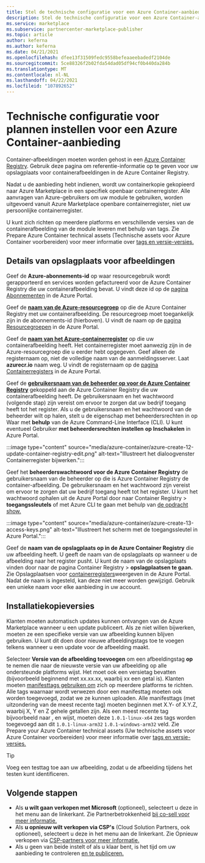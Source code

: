 ```yaml
---
title: Stel de technische configuratie voor een Azure Container-aanbieding in Microsoft AppSource.
description: Stel de technische configuratie voor een Azure Container-aanbieding in Microsoft AppSource.
ms.service: marketplace
ms.subservice: partnercenter-marketplace-publisher
ms.topic: article
author: keferna
ms.author: keferna
ms.date: 04/21/2021
ms.openlocfilehash: dfee13f31509fedc9558befeaaeebadedf2104de
ms.sourcegitcommit: 5ce88326f2b02fda54dad05df94cf0b440da284b
ms.translationtype: MT
ms.contentlocale: nl-NL
ms.lasthandoff: 04/22/2021
ms.locfileid: "107892652"
---
```

# <a name="set-plan-technical-configuration-for-an-azure-container-offer"></a>Technische configuratie voor plannen instellen voor een Azure Container-aanbieding

Container-afbeeldingen moeten worden gehost in een [Azure Container Registry](https://azure.microsoft.com/services/container-registry/). Gebruik deze pagina om referentie-informatie op te geven voor uw opslagplaats voor containerafbeeldingen in de Azure Container Registry.

Nadat u de aanbieding hebt indienen, wordt uw containerkopie gekopieerd naar Azure Marketplace in een specifiek openbaar containerregister. Alle aanvragen van Azure-gebruikers om uw module te gebruiken, worden uitgevoerd vanuit Azure Marketplace openbare containerregister, niet uw persoonlijke containerregister.

U kunt zich richten op meerdere platforms en verschillende versies van de containerafbeelding van de module leveren met behulp van tags. Zie Prepare Azure Container technical assets (Technische assets voor Azure Container voorbereiden) voor meer informatie over [tags en versie-versies.](azure-container-technical-assets.md)

## <a name="image-repository-details"></a>Details van opslagplaats voor afbeeldingen

Geef de **Azure-abonnements-id** op waar resourcegebruik wordt gerapporteerd en services worden gefactureerd voor de Azure Container Registry die uw containerafbeelding bevat. U vindt deze id op de [pagina Abonnementen](https://ms.portal.azure.com/#blade/Microsoft_Azure_Billing/SubscriptionsBlade) in de Azure Portal.

Geef de [**naam van de Azure-resourcegroep**](../azure-resource-manager/management/manage-resource-groups-portal.md) op die de Azure Container Registry met uw containerafbeelding. De resourcegroep moet toegankelijk zijn in de abonnements-id (hierboven). U vindt de naam op de [pagina Resourcegroepen](https://ms.portal.azure.com/#blade/HubsExtension/BrowseResourceGroups) in de Azure Portal.

Geef de [**naam van het Azure-containerregister**](../container-registry/container-registry-intro.md) op die uw containerafbeelding heeft. Het containerregister moet aanwezig zijn in de Azure-resourcegroep die u eerder hebt opgegeven. Geef alleen de registernaam op, niet de volledige naam van de aanmeldingsserver. Laat **azurecr.io** naam weg. U vindt de registernaam op de [pagina Containerregisters](https://ms.portal.azure.com/#blade/HubsExtension/BrowseResourceBlade/resourceType/Microsoft.ContainerRegistry%2Fregistries) in de Azure Portal.

Geef de [**gebruikersnaam van de beheerder op voor de Azure Container Registry**](../container-registry/container-registry-authentication.md#admin-account) gekoppeld aan de Azure Container Registry die uw containerafbeelding heeft. De gebruikersnaam en het wachtwoord (volgende stap) zijn vereist om ervoor te zorgen dat uw bedrijf toegang heeft tot het register. Als u de gebruikersnaam en  het wachtwoord van de beheerder wilt op halen, stelt u de eigenschap met beheerdersrechten in op Waar met **behulp** van de Azure Command-Line Interface (CLI). U kunt eventueel Gebruiker **met beheerdersrechten instellen** **op Inschakelen** in Azure Portal.

:::image type="content" source="media/azure-container/azure-create-12-update-container-registry-edit.png" alt-text="Illustreert het dialoogvenster Containerregister bijwerken.":::

Geef het **beheerderswachtwoord voor de Azure Container Registry** de gebruikersnaam van de beheerder op die is Azure Container Registry de container-afbeelding. De gebruikersnaam en het wachtwoord zijn vereist om ervoor te zorgen dat uw bedrijf toegang heeft tot het register. U kunt het wachtwoord ophalen uit de Azure Portal door naar Container Registry  >  **toegangssleutels** of met Azure CLI te gaan met behulp van [de opdracht show.](/cli/azure/acr/credential#az-acr-credential-show)

:::image type="content" source="media/azure-container/azure-create-13-access-keys.png" alt-text="Illustreert het scherm met de toegangssleutel in Azure Portal.":::

Geef de **naam van de opslagplaats op in de Azure Container Registry** die uw afbeelding heeft. U geeft de naam van de opslagplaats op wanneer u de afbeelding naar het register pusht. U kunt de naam van de [](https://azure.microsoft.com/services/container-registry/)opslagplaats vinden door naar de pagina Container Registry  >  **opslagplaatsen te gaan.** Zie Opslagplaatsen voor [containerregisters](../container-registry/container-registry-repositories.md)weergeven in de Azure Portal. Nadat de naam is ingesteld, kan deze niet meer worden gewijzigd. Gebruik een unieke naam voor elke aanbieding in uw account.

## <a name="image-versions"></a>Installatiekopieversies

Klanten moeten automatisch updates kunnen ontvangen van de Azure Marketplace wanneer u een update publiceert. Als ze niet willen bijwerken, moeten ze een specifieke versie van uw afbeelding kunnen blijven gebruiken. U kunt dit doen door nieuwe afbeeldingstags toe te voegen telkens wanneer u een update voor de afbeelding maakt.

Selecteer **Versie van de afbeelding toevoegen** om een afbeeldingstag **op** te nemen die naar de nieuwste versie van uw afbeelding op alle ondersteunde platforms wijst. Het moet ook een versietag bevatten (bijvoorbeeld beginnend met xx.xx.xx, waarbij xx een getal is). Klanten moeten [manifesttags gebruiken om](https://github.com/estesp/manifest-tool) zich op meerdere platforms te richten. Alle tags waarnaar wordt verwezen door een manifesttag moeten ook worden toegevoegd, zodat we ze kunnen uploaden. Alle manifesttags (met uitzondering van de meest recente tag) moeten beginnen met X.Y- of X.Y.Z, waarbij X, Y en Z gehele getallen zijn. Als een meest recente tag bijvoorbeeld naar , en wijst, moeten deze `1.0.1-linux-x64` zes tags worden toegevoegd aan dit `1.0.1-linux-arm32` `1.0.1-windows-arm32` veld. Zie Prepare your Azure Container technical assets (Uw technische assets voor Azure Container voorbereiden) voor meer informatie over [tags en versie-versies.](azure-container-technical-assets.md)

> [!TIP]
> Voeg een testtag toe aan uw afbeelding, zodat u de afbeelding tijdens het testen kunt identificeren.

<!-- possible future restore

## Samples

These examples show how the plan listing fields appear in different views.

These are the fields in Azure Marketplace when viewing plan details:

:::image type="content" source="media/azure-container/azure-create-10-plan-details-mtplc.png" alt-text="Illustrates the fields you see when viewing plan details in Azure Marketplace.":::

These are plan details on the Azure portal:

:::image type="content" source="media/azure-container/azure-create-11-plan-details-portal.png" alt-text="Illustrates plan details on the Azure portal.":::

Select **Save draft**, then **← Plan overview**  in the left-nav menu to return to the plan overview page.
-->
## <a name="next-steps"></a>Volgende stappen

- Als **u wilt gaan verkopen met Microsoft** (optioneel), selecteert u deze in het menu aan de linkerkant. Zie Partnerbetrokkenheid [bij co-sell voor meer informatie.](marketplace-co-sell.md)
- Als **u opnieuw wilt verkopen via CSP's** (Cloud Solution Partners, ook optioneel), selecteert u deze in het menu aan de linkerkant. Zie Opnieuw verkopen via [CSP-partners voor meer informatie.](cloud-solution-providers.md)
- Als u geen van beide instelt of als u klaar bent, is het tijd om uw aanbieding te controleren [en te publiceren.](review-publish-offer.md)
